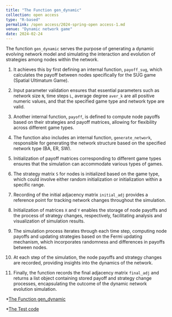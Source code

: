 ```yaml
---
title: "The Function gen_dynamic"
collection: open access
type: "R-based"
permalink: /open access/2024-spring-open access-1.md
venue: "Dynamic network game"
date: 2024-02-24
---
```


The function `gen_dynamic` serves the purpose of generating a dynamic evolving network model and simulating the interaction and evolution of strategies among nodes within the network.
  
1. It achieves this by first defining an internal function, `payoff_sug`, which calculates the payoff between nodes specifically for the SUG game (Spatial Ultimatum Game).

2. Input parameter validation ensures that essential parameters such as network size `N`, time steps `L`, average degree `aver_k` are all positive numeric values, and that the specified game type and network type are valid.

3. Another internal function, `payoff`, is defined to compute node payoffs based on their strategies and payoff matrices, allowing for flexibility across different game types.

4. The function also includes an internal function, `generate_network`, responsible for generating the network structure based on the specified network type (BA, ER, SW).

5. Initialization of payoff matrices corresponding to different game types ensures that the simulation can accommodate various types of games.

6. The strategy matrix `S` for nodes is initialized based on the game type, which could involve either random initialization or initialization within a specific range.

7. Recording of the initial adjacency matrix `initial_adj` provides a reference point for tracking network changes throughout the simulation.

8. Initialization of matrices `X` and `Y` enables the storage of node payoffs and the process of strategy changes, respectively, facilitating analysis and visualization of simulation results.

9. The simulation process iterates through each time step, computing node payoffs and updating strategies based on the Fermi updating mechanism, which incorporates randomness and differences in payoffs between nodes.

10. At each step of the simulation, the node payoffs and strategy changes are recorded, providing insights into the dynamics of the network.

11. Finally, the function records the final adjacency matrix `final_adj` and returns a list object containing stored payoff and strategy change processes, encapsulating the outcome of the dynamic network evolution simulation.

*[The Function gen_dynamic](../assets/gen_dynamic.txt)

*[The Test code](../assets/test.txt)
